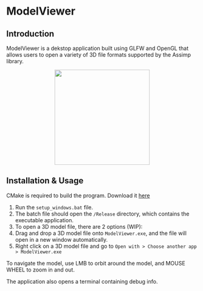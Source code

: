 # ModelViewer

## Introduction
ModelViewer is a dekstop application built using GLFW and OpenGL that allows users to open a variety of 3D file formats supported by the Assimp library. 

<p align="center">
  <img src="doc/intro.gif" height="250">
</p>

## Installation & Usage
CMake is required to build the program. Download it [here](https://cmake.org/download/)
1. Run the `setup_windows.bat` file.
2. The batch file should open the `/Release` directory, which contains the executable application.
3. To open a 3D model file, there are 2 options (WIP):
4. Drag and drop a 3D model file onto `ModelViewer.exe`, and the file will open in a new window automatically.
5. Right click on a 3D model file and go to `Open with > Choose another app > ModelViewer.exe`

To navigate the model, use LMB to orbit around the model, and MOUSE WHEEL to zoom in and out.

The application also opens a terminal containing debug info.
